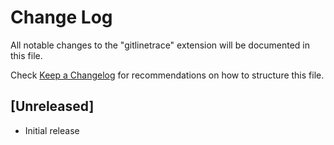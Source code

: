 # Change Log

All notable changes to the "gitlinetrace" extension will be documented in this file.

Check [Keep a Changelog](http://keepachangelog.com/) for recommendations on how to structure this file.

## [Unreleased]

- Initial release